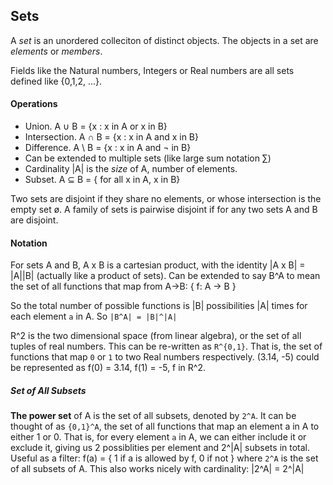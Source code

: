 ## Sets 
A *set* is an unordered colleciton of distinct objects. The objects in a set are *elements* or *members*.

Fields like the Natural numbers, Integers or Real numbers are all sets defined like {0,1,2, ...}.

#### Operations
- Union. A ∪ B = {x : x in A or x in B}
- Intersection. A ∩ B = {x : x in A and x in B}
- Difference. A \ B = {x : x in A and ¬ in B}
- Can be extended to multiple sets (like large sum notation ∑)
- Cardinality |A| is the *size* of A, number of elements.
- Subset. A ⊆ B = { for all x in A, x in B}

Two sets are disjoint if they share no elements, or whose intersection is the empty set ø. A family of sets is pairwise disjoint if for any two sets A and B are disjoint.

#### Notation
For sets A and B, A x B is a cartesian product, with the identity |A x B| = |A||B| (actually like a product of sets). Can be extended to say B^A to mean the set of all functions that map from A->B: { f: A -> B }

So the total number of possible functions is |B| possibilities |A| times for each element `a` in A. So `|B^A| = |B|^|A|`

R^2 is the two dimensional space (from linear algebra), or the set of all tuples of real numbers. This can be re-written as `R^{0,1}`. That is, the set of functions that map `0` or `1` to two Real numbers respectively. (3.14, -5) could be represented as f(0) = 3.14, f(1) = -5, f in R^2.

##### Set of All Subsets
**The power set** of A is the set of all subsets, denoted by `2^A`. It can be thought of as `{0,1}^A`, the set of all functions that map an element a in A to either 1 or 0. That is, for every element `a` in A, we can either include it or exclude it, giving us 2 possiblities per element and 2^|A| subsets in total. Useful as a filter: f(a) = { 1 if a is allowed by f, 0 if not } where `2^A` is the set of all subsets of A. This also works nicely with cardinality: |2^A| = 2^|A| 
